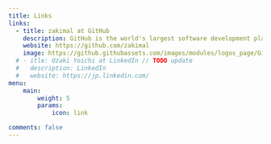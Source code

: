 ```yaml
---
title: Links
links:
  - title: zakimal at GitHub
    description: GitHub is the world's largest software development platform.
    website: https://github.com/zakimal
    image: https://github.githubassets.com/images/modules/logos_page/GitHub-Mark.png
  # - itle: Ozaki Yoichi at LinkedIn // TODO update
  #   description: LinkedIn
  #   website: https://jp.linkedin.com/
menu:
    main: 
        weight: 5
        params:
            icon: link

comments: false
---
```


